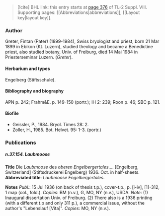 > [!cite] BHL link: this entry starts at [page 376](https://www.biodiversitylibrary.org/item/103832#page/388/mode/1up) of TL-2 Suppl. VIII.
> Supporting pages: [[Abbreviations|abbreviations]], [[Layout key|layout key]].

### Author

Greter, Fintan (Pater) (1899-1984), Swiss bryologist and priest, born 21 Mar 1899 in Ebikon (Kt. Luzern), studied theology and became a Benedictine priest, also studied botany, Univ. of Freiburg, died 14 Mai 1984 in Priesterseminar Luzern. (*Greter*).

#### Herbarium and types

Engelberg (Stiftsschule).

#### Bibliography and biography

APN p. 242; Frahm&E. p. 149-150 (portr.); IH 2: 239; Roon p. 46; SBC p. 121.

#### Biofile

- Geissler, P., 1984. Bryol. Times 28: 2.
- Zoller, H., 1985. Bot. Helvet. 95: 1-3. (portr.)

### Publications

##### n.37.154. Laubmoose

**Title**
Die *Laubmoose* des *oberen Engelbergertales*.... \[Engelberg, Switzerland\] (Stiftsdruckerei Engelberg) 1936. Oct. in half-sheets.
**Abbreviated title**: *Laubmoose Engelbergertales*.

**Notes**
*Publ*.: 15 Jul 1936 (on back of thesis t.p.), cover-t.p., p. \[i-iv\], \[1\]-312, 1 map (col., fold.).
*Copies*: BM (n.v.), G, MO, NY (n.v.), USDA.
*Note*: (1) Inaugural dissertation Univ. of Freiburg. (2) There also is a 1936 printing (with a different t.p and only 311 p.), a commercial issue, without the author's "Lebenslauf \[Vita\]". *Copies*: MO, NY (n.v.).

